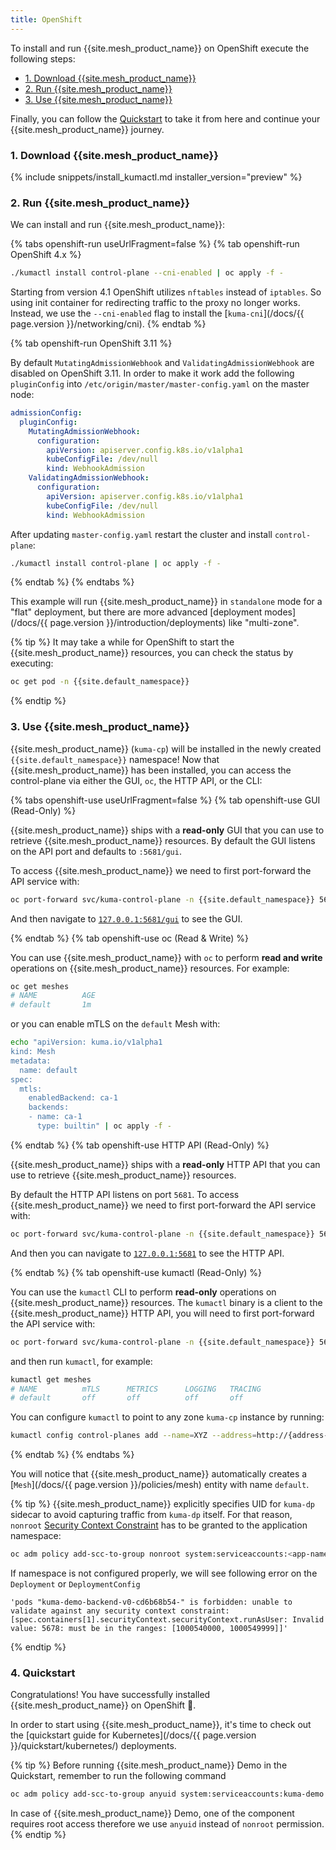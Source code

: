 ```yaml
---
title: OpenShift
---
```


To install and run {{site.mesh_product_name}} on OpenShift execute the following steps:

- [1. Download {{site.mesh_product_name}}](#1-download-kuma)
- [2. Run {{site.mesh_product_name}}](#2-run-kuma)
- [3. Use {{site.mesh_product_name}}](#3-use-kuma)

Finally, you can follow the [Quickstart](#4-quickstart) to take it from here and continue your {{site.mesh_product_name}} journey.

### 1. Download {{site.mesh_product_name}}

{% include snippets/install_kumactl.md installer_version="preview" %}

### 2. Run {{site.mesh_product_name}}

We can install and run {{site.mesh_product_name}}:

{% tabs openshift-run useUrlFragment=false %}
{% tab openshift-run OpenShift 4.x %}

```sh
./kumactl install control-plane --cni-enabled | oc apply -f -
```

Starting from version 4.1 OpenShift utilizes `nftables` instead of `iptables`. So using init container for redirecting traffic to the proxy no longer works. Instead, we use the `--cni-enabled` flag to install the [`kuma-cni`](/docs/{{ page.version }}/networking/cni).
{% endtab %}

{% tab openshift-run OpenShift 3.11 %}

By default `MutatingAdmissionWebhook` and `ValidatingAdmissionWebhook` are disabled on OpenShift 3.11.
In order to make it work add the following `pluginConfig` into `/etc/origin/master/master-config.yaml` on the master node:

```yaml
admissionConfig:
  pluginConfig:
    MutatingAdmissionWebhook:
      configuration:
        apiVersion: apiserver.config.k8s.io/v1alpha1
        kubeConfigFile: /dev/null
        kind: WebhookAdmission
    ValidatingAdmissionWebhook:
      configuration:
        apiVersion: apiserver.config.k8s.io/v1alpha1
        kubeConfigFile: /dev/null
        kind: WebhookAdmission
```

After updating `master-config.yaml` restart the cluster and install `control-plane`:

```sh
./kumactl install control-plane | oc apply -f -
```

{% endtab %}
{% endtabs %}

This example will run {{site.mesh_product_name}} in `standalone` mode for a "flat" deployment, but there are more advanced [deployment modes](/docs/{{ page.version }}/introduction/deployments) like "multi-zone".

{% tip %}
It may take a while for OpenShift to start the {{site.mesh_product_name}} resources, you can check the status by executing:

```sh
oc get pod -n {{site.default_namespace}}
```

{% endtip %}

### 3. Use {{site.mesh_product_name}}

{{site.mesh_product_name}} (`kuma-cp`) will be installed in the newly created `{{site.default_namespace}}` namespace! Now that {{site.mesh_product_name}} has been installed, you can access the control-plane via either the GUI, `oc`, the HTTP API, or the CLI:

{% tabs openshift-use useUrlFragment=false %}
{% tab openshift-use GUI (Read-Only) %}

{{site.mesh_product_name}} ships with a **read-only** GUI that you can use to retrieve {{site.mesh_product_name}} resources. By default the GUI listens on the API port and defaults to `:5681/gui`.

To access {{site.mesh_product_name}} we need to first port-forward the API service with:

```sh
oc port-forward svc/kuma-control-plane -n {{site.default_namespace}} 5681:5681
```

And then navigate to [`127.0.0.1:5681/gui`](http://127.0.0.1:5681/gui) to see the GUI.

{% endtab %}
{% tab openshift-use oc (Read & Write) %}

You can use {{site.mesh_product_name}} with `oc` to perform **read and write** operations on {{site.mesh_product_name}} resources. For example:

```sh
oc get meshes
# NAME          AGE
# default       1m
```

or you can enable mTLS on the `default` Mesh with:

```sh
echo "apiVersion: kuma.io/v1alpha1
kind: Mesh
metadata:
  name: default
spec:
  mtls:
    enabledBackend: ca-1
    backends:
    - name: ca-1
      type: builtin" | oc apply -f -
```

{% endtab %}
{% tab openshift-use HTTP API (Read-Only) %}

{{site.mesh_product_name}} ships with a **read-only** HTTP API that you can use to retrieve {{site.mesh_product_name}} resources.

By default the HTTP API listens on port `5681`. To access {{site.mesh_product_name}} we need to first port-forward the API service with:

```sh
oc port-forward svc/kuma-control-plane -n {{site.default_namespace}} 5681:5681
```

And then you can navigate to [`127.0.0.1:5681`](http://127.0.0.1:5681) to see the HTTP API.

{% endtab %}
{% tab openshift-use kumactl (Read-Only) %}

You can use the `kumactl` CLI to perform **read-only** operations on {{site.mesh_product_name}} resources. The `kumactl` binary is a client to the {{site.mesh_product_name}} HTTP API, you will need to first port-forward the API service with:

```sh
oc port-forward svc/kuma-control-plane -n {{site.default_namespace}} 5681:5681
```

and then run `kumactl`, for example:

```sh
kumactl get meshes
# NAME          mTLS      METRICS      LOGGING   TRACING
# default       off       off          off       off
```

You can configure `kumactl` to point to any zone `kuma-cp` instance by running:

```sh
kumactl config control-planes add --name=XYZ --address=http://{address-to-kuma}:5681
```

{% endtab %}
{% endtabs %}

You will notice that {{site.mesh_product_name}} automatically creates a [`Mesh`](/docs/{{ page.version }}/policies/mesh) entity with name `default`.

{% tip %}
{{site.mesh_product_name}} explicitly specifies UID for `kuma-dp` sidecar to avoid capturing traffic from `kuma-dp` itself. For that reason, `nonroot` [Security Context Constraint](https://docs.openshift.com/container-platform/latest/authentication/managing-security-context-constraints.html) has to be granted to the application namespace:

```sh
oc adm policy add-scc-to-group nonroot system:serviceaccounts:<app-namespace>
```

If namespace is not configured properly, we will see following error on the `Deployment` or `DeploymentConfig`

```
'pods "kuma-demo-backend-v0-cd6b68b54-" is forbidden: unable to validate against any security context constraint: [spec.containers[1].securityContext.securityContext.runAsUser: Invalid value: 5678: must be in the ranges: [1000540000, 1000549999]]'
```

{% endtip %}

### 4. Quickstart

Congratulations! You have successfully installed {{site.mesh_product_name}} on OpenShift 🚀.

In order to start using {{site.mesh_product_name}}, it's time to check out the [quickstart guide for Kubernetes](/docs/{{ page.version }}/quickstart/kubernetes/) deployments.

{% tip %}
Before running {{site.mesh_product_name}} Demo in the Quickstart, remember to run the following command

```sh
oc adm policy add-scc-to-group anyuid system:serviceaccounts:kuma-demo
```

In case of {{site.mesh_product_name}} Demo, one of the component requires root access therefore we use `anyuid` instead of `nonroot` permission.
{% endtip %}
